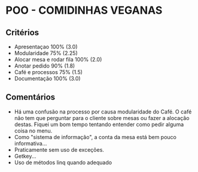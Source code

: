 # POO - COMIDINHAS VEGANAS

## Critérios
- Apresentaçao 	100%			(3.0)
- Modularidade 	75%				(2.25)
- Alocar mesa e rodar fila 100%	(2.0)
- Anotar pedido 90%				(1.8)
- Café e processos 	75%			(1.5)
- Documentação 	100%			(3.0)

## Comentários
- Há uma confusão na processo por causa modularidade do Café. O café não tem que perguntar para o cliente sobre mesas ou fazer a alocação destas. Fiquei um bom tempo tentando entender como pedir alguma coisa no menu.
- Como "sistema de informação", a conta da mesa está bem pouco informativa... 
- Praticamente sem uso de exceções.
- Getkey... 
- Uso de métodos linq quando adequado